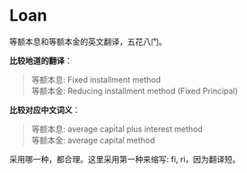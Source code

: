 # Loan

等额本息和等额本金的英文翻译，五花八门。

**比较地道的翻译**：<br>

<blockquote>
等额本息: Fixed installment method<br>
等额本金: Reducing installment method (Fixed Principal)
</blockquote>

**比较对应中文词义**：<br>

<blockquote>
等额本息: average capital plus interest method<br>
等额本金: average capital method
</blockquote>

采用哪一种，都合理。这里采用第一种来缩写: fi, ri，因为翻译短。
